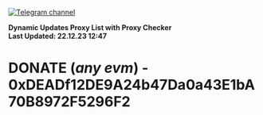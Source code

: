 [![Telegram channel](https://img.shields.io/endpoint?url=https://runkit.io/damiankrawczyk/telegram-badge/branches/master?url=https://t.me/n4z4v0d)](https://t.me/n4z4v0d) 

**Dynamic Updates Proxy List with Proxy Checker**  
**Last Updated: 22.12.23 12:47**

# DONATE (_any evm_) - 0xDEADf12DE9A24b47Da0a43E1bA70B8972F5296F2
